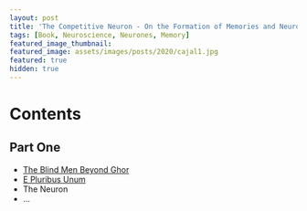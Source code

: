 ```yaml
---
layout: post
title: 'The Competitive Neuron - On the Formation of Memories and Neuronal Specialisation'
tags: [Book, Neuroscience, Neurones, Memory]
featured_image_thumbnail:
featured_image: assets/images/posts/2020/cajal1.jpg
featured: true
hidden: true
---
```


# Contents
## Part One
* [The Blind Men Beyond Ghor](https://lums.blog/the-blind-men-beyond-ghor)
* [E Pluribus Unum](https://lums.blog/e-pluribus-unum)
* The Neuron
* ...
